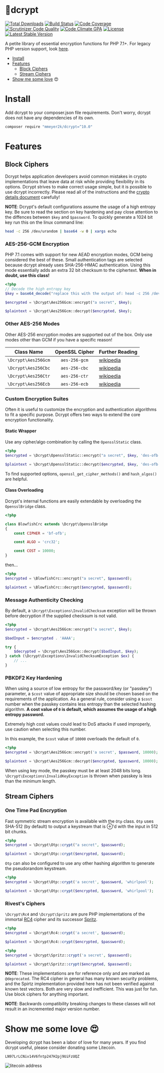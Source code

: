 :closed_lock_with_key:dcrypt
======
[![Total Downloads](https://poser.pugx.org/mmeyer2k/dcrypt/downloads)](https://packagist.org/packages/mmeyer2k/dcrypt)
[![Build Status](https://circleci.com/gh/mmeyer2k/dcrypt/tree/master.svg?style=shield)](https://circleci.com/gh/mmeyer2k/dcrypt)
[![Code Coverage](https://scrutinizer-ci.com/g/mmeyer2k/dcrypt/badges/coverage.png?b=master)](https://scrutinizer-ci.com/g/mmeyer2k/dcrypt/?branch=master)
[![Scrutinizer Code Quality](https://scrutinizer-ci.com/g/mmeyer2k/dcrypt/badges/quality-score.png?b=master)](https://scrutinizer-ci.com/g/mmeyer2k/dcrypt/?branch=master)
[![Code Climate GPA](https://codeclimate.com/github/mmeyer2k/dcrypt/badges/gpa.svg)](https://codeclimate.com/github/mmeyer2k/dcrypt)
[![License](https://poser.pugx.org/mmeyer2k/dcrypt/license.svg)](https://packagist.org/packages/mmeyer2k/dcrypt)
[![Latest Stable Version](https://poser.pugx.org/mmeyer2k/dcrypt/version)](https://packagist.org/packages/mmeyer2k/dcrypt)

A petite library of essential encryption functions for PHP 7.1+.
For legacy PHP version support, look [here](https://github.com/mmeyer2k/dcrypt/blob/master/docs/LEGACY.md).

- [Install](#install)
- [Features](#features)
  - [Block Ciphers](#block-ciphers)
  - [Stream Ciphers](#stream-ciphers)
- [Show me some love](#show-me-some-love-heart_eyes) :heart_eyes:

# Install
Add dcrypt to your composer.json file requirements.
Don't worry, dcrypt does not have any dependencies of its own.
```bash
composer require "mmeyer2k/dcrypt=^10.0"
```

# Features
## Block Ciphers
Dcrypt helps application developers avoid common mistakes in crypto implementations that leave data at risk while providing flexibility in its options.
Dcrypt strives to make correct usage simple, but it is possible to use dcrypt incorrectly.
Please read all of the instructions and the [crypto details document](https://github.com/mmeyer2k/dcrypt/blob/master/docs/CRYPTO.md) carefully!

__NOTE__: Dcrypt's default configurations assume the usage of a high entropy key. 
Be sure to read the section on key hardening and pay close attention to the diffences between `$key` and `$password`.
To quickly generate a 1024 bit key run this on the linux command line:
```bash
head -c 256 /dev/urandom | base64 -w 0 | xargs echo
```

### AES-256-GCM Encryption
PHP 7.1 comes with support for new AEAD encryption modes, GCM being considered the best of these.
Small authentication tags are selected because dcrypt already uses SHA-256-HMAC authentication.
Using this mode essentially adds an extra 32 bit checksum to the ciphertext.
**When in doubt, use this class!**

```php
<?php
// Decode the high entropy key
$key = base64_decode("replace this with the output of: head -c 256 /dev/urandom | base64 -w 0 | xargs echo");

$encrypted = \Dcrypt\Aes256Gcm::encrypt("a secret", $key);

$plaintext = \Dcrypt\Aes256Gcm::decrypt($encrypted, $key);
```

### Other AES-256 Modes

Other AES-256 encryption modes are supported out of the box.
Only use modes other than GCM if you have a specific reason!

| Class Name           | OpenSSL Cipher   | Further Reading |
| -------------------- | :--------------: | --------------- |
| `\Dcrypt\Aes256Gcm`  |    `aes-256-gcm` | [wikipedia](https://en.wikipedia.org/wiki/Galois/Counter_Mode)               |
| `\Dcrypt\Aes256Cbc`  |    `aes-256-cbc` | [wikipedia](https://en.wikipedia.org/wiki/Galois/Counter_Mode)                |
| `\Dcrypt\Aes256Ctr`  |    `aes-256-ctr` | [wikipedia](https://en.wikipedia.org/wiki/Block_cipher_mode_of_operation#Counter_(CTR))                |
| `\Dcrypt\Aes256Ecb`  |    `aes-256-ecb` | [wikipedia](https://en.wikipedia.org/wiki/Block_cipher_mode_of_operation#ECB)                |

### Custom Encryption Suites
Often it is useful to customize the encryption and authentication algorithms to fit a specific purpose.
Dcrypt offers two ways to extend the core encryption functionality.

#### Static Wrapper
Use any cipher/algo combination by calling the `OpensslStatic` class.

```php
<?php
$encrypted = \Dcrypt\OpensslStatic::encrypt("a secret", $key, 'des-ofb', 'md5');

$plaintext = \Dcrypt\OpensslStatic::decrypt($encrypted, $key, 'des-ofb', 'md5');
```

To find supported options, `openssl_get_cipher_methods()` and `hash_algos()` are helpful.

#### Class Overloading
Dcrypt's internal functions are easily extendable by overloading the `OpensslBridge` class. 

```php
<?php

class BlowfishCrc extends \Dcrypt\OpensslBridge 
{
    const CIPHER = 'bf-ofb';

    const ALGO = 'crc32';

    const COST = 10000;
}
```
then...
```php
<?php
$encrypted = \BlowfishCrc::encrypt("a secret", $password);

$plaintext = \BlowfishCrc::decrypt($encrypted, $password);
```

### Message Authenticity Checking
By default, a `\Dcrypt\Exceptions\InvalidChecksum` exception will be thrown before decryption if the supplied checksum is not valid.
```php
<?php
$encrypted = \Dcrypt\Aes256Gcm::encrypt("a secret", $key);

$badInput = $encrypted . 'AAAA';

try {
    $decrypted = \Dcrypt\Aes256Gcm::decrypt($badInput, $key);
} catch (\Dcrypt\Exceptions\InvalidChecksumException $ex) {
    // ...
}
```

### PBKDF2 Key Hardening
When using a source of low entropy for the password/key (or "passkey") parameter, a `$cost` value of appropriate size should be chosen based on the requirements of the application.
As a general rule, consider using a `$cost` number when the passkey contains less entropy than the selected hashing algorithm.
**A cost value of `0` is default, which assumes the usage of a high entropy password.**

Extremely high cost values could lead to DoS attacks if used improperly, use caution when selecting this number.

In this example, the `$cost` value of `10000` overloads the default of `0`.
```php
<?php
$encrypted = \Dcrypt\Aes256Gcm::encrypt('a secret', $password, 10000);

$plaintext = \Dcrypt\Aes256Gcm::decrypt($encrypted, $password, 10000);
```

When using key mode, the passkey must be at least 2048 bits long.
`\Dcrypt\Exceptions\InvalidKeyException` is thrown when passkey is less than the minimum length.

## Stream Ciphers

### One Time Pad Encryption
Fast symmetric stream encryption is available with the `Otp` class.
`Otp` uses SHA-512 (by default) to output a keystream that is ⊕'d with the input in 512 bit chunks. 
```php
<?php
$encrypted = \Dcrypt\Otp::crypt("a secret", $password);

$plaintext = \Dcrypt\Otp::crypt($encrypted, $password);
```

`Otp` can also be configured to use any other hashing algorithm to generate the pseudorandom keystream.
```php
<?php
$encrypted = \Dcrypt\Otp::crypt('a secret', $password, 'whirlpool');

$plaintext = \Dcrypt\Otp::crypt($encrypted, $password, 'whirlpool');
```

### Rivest's Ciphers
`\Dcrypt\Rc4` and `\Dcrypt\Spritz` are pure PHP implementations of the immortal [RC4](https://en.wikipedia.org/wiki/RC4) cipher and its successor [Spritz](https://people.csail.mit.edu/rivest/pubs/RS14.pdf).
```php
<?php
$encrypted = \Dcrypt\Rc4::crypt('a secret', $password);

$plaintext = \Dcrypt\Rc4::crypt($encrypted, $password);
```
```php
<?php
$encrypted = \Dcrypt\Spritz::crypt('a secret', $password);

$plaintext = \Dcrypt\Spritz::crypt($encrypted, $password);
```

**NOTE**: 
These implementations are for reference only and are marked as `@deprecated`. 
The RC4 cipher in general has many known security problems, and the Spirtz implementation provided here has not been verified against known test vectors. 
Both are very slow and inefficient. 
This was just for fun. 
Use block ciphers for anything important.

**NOTE**: 
Backwards compatibility breaking changes to these classes will not result in an incremented major version number.

# Show me some love :heart_eyes:
Developing dcrypt has been a labor of love for many years. 
If you find dcrypt useful, please consider donating some Litecoin.
 
`LN97LrLCNiv14V6fntp247H2pj9UiFzUQZ`

 ![litecoin address](https://mmeyer2k.github.io/images/litecoin-wallet.png)
